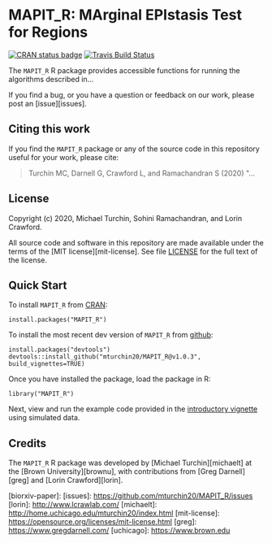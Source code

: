 # MAPIT_R: MArginal EPIstasis Test for Regions

[![CRAN status badge](https://www.r-pkg.org/badges/version/MAPIT_R)](https://cran.r-project.org/package=MAPIT_R)
[![Travis Build Status](https://travis-ci.org/mturchin20/MAPIT_R.svg?branch=master)](https://travis-ci.org/mturchin20/MAPIT_R)

The `MAPIT_R` R package provides accessible functions for running the
algorithms described in...

If you find a bug, or you have a question or feedback on our work,
please post an [issue][issues].

## Citing this work

If you find the `MAPIT_R` package or any of the source code in this
repository useful for your work, please cite:

> Turchin MC, Darnell G, Crawford L, and Ramachandran S (2020) 
> "...

## License

Copyright (c) 2020, Michael Turchin, Sohini Ramachandran, and Lorin Crawford.

All source code and software in this repository are made available
under the terms of the [MIT license][mit-license]. See
file [LICENSE](LICENSE) for the full text of the license.

## Quick Start

To install `MAPIT_R` from [CRAN](https://cran.r-project.org/web/packages/MAPIT_R/index.html):

```{r}
install.packages("MAPIT_R")
```

To install the most recent dev version of `MAPIT_R` from [github](https://github.com/mturchin20/MAPIT_R):
```{r}
install.packages("devtools")
devtools::install_github("mturchin20/MAPIT_R@v1.0.3", build_vignettes=TRUE)
```

Once you have installed the package, load the package in R:

```{r}
library("MAPIT_R")
```

Next, view and run the example code provided in the 
[introductory vignette][MAPIT_R-vignette1] using simulated data. 

## Credits

The `MAPIT_R` R package was developed by [Michael Turchin][michaelt] at
the [Brown University][brownu], with contributions from
[Greg Darnell][greg] and [Lorin Crawford][lorin].

[MAPIT_R-website]: http://mturchin20.github.io/MAPIT_R/ 
[MAPIT_R-vignette1]: http://mturchin20.github.io/MAPIT_R/articles/MAPIT_RIntro.1.SimulatedData.html
[MAPIT_R-vignette2]: http://mturchin20.github.io/MAPIT_R/articles/MAPIT_RIntro.2.RealData.html
[biorxiv-paper]: 
[issues]: https://github.com/mturchin20/MAPIT_R/issues
[lorin]: http://www.lcrawlab.com/ 
[michaelt]: http://home.uchicago.edu/mturchin20/index.html 
[mit-license]: https://opensource.org/licenses/mit-license.html
[greg]: https://www.gregdarnell.com/ 
[uchicago]: https://www.brown.edu
